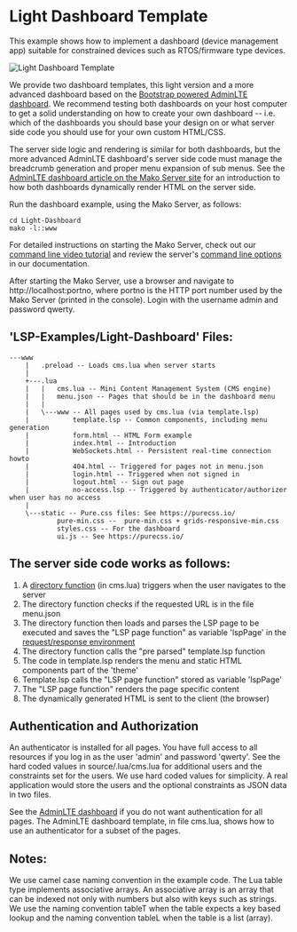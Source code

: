 # Light Dashboard Template

This example shows how to implement a dashboard (device management
app) suitable for constrained devices such as RTOS/firmware type
devices.

![Light Dashboard Template](https://makoserver.net/blogmedia/dashboard/Light-Dashboard.gif)

We provide two dashboard templates, this light version and a more
advanced dashboard based on the
[Bootstrap powered AdminLTE dashboard](../Dashboard). We recommend
testing both dashboards on your host computer to get a solid
understanding on how to create your own dashboard -- i.e. which of the dashboards you should base your design on or what server side code
you should use for your own custom HTML/CSS.

The server side logic and rendering is similar for both dashboards,
but the more advanced AdminLTE dashboard's server side code
must manage the breadcrumb generation and proper menu expansion of sub
menus. See the
[AdminLTE dashboard article on the Mako Server site](https://makoserver.net/articles/How-to-Build-an-Interactive-Dashboard-App)
for an introduction to how both dashboards dynamically render
HTML on the server side.

Run the dashboard example, using the Mako Server, as follows:

```
cd Light-Dashboard
mako -l::www
```
For detailed instructions on starting the Mako Server, check out our [command line video tutorial](https://youtu.be/vwQ52ZC5RRg) and review the server's [command line options](https://realtimelogic.com/ba/doc/?url=Mako.html#loadapp) in our documentation.

After starting the Mako Server, use a browser and navigate to
http://localhost:portno, where portno is the HTTP port number used by
the Mako Server (printed in the console). Login with the username
admin and password qwerty.


## 'LSP-Examples/Light-Dashboard' Files:

```
---www
    |   .preload -- Loads cms.lua when server starts
    |
    +---.lua
    |   |   cms.lua -- Mini Content Management System (CMS engine)
    |   |   menu.json -- Pages that should be in the dashboard menu
    |   |
    |   \---www -- All pages used by cms.lua (via template.lsp)
    |           template.lsp -- Common components, including menu generation
    |           form.html -- HTML Form example
    |           index.html -- Introduction
    |           WebSockets.html -- Persistent real-time connection howto
    |           404.html -- Triggered for pages not in menu.json
    |           login.html -- Triggered when not signed in
    |           logout.html -- Sign out page
    |           no-access.lsp -- Triggered by authenticator/authorizer when user has no access
    |
    \---static -- Pure.css files: See https://purecss.io/
            pure-min.css --  pure-min.css + grids-responsive-min.css
            styles.css -- For the dashboard
            ui.js -- See https://purecss.io/
```


## The server side code works as follows:

1. A [directory function](https://realtimelogic.com/ba/doc/?url=GettingStarted.html#directory) (in cms.lua) triggers when the user navigates to the server
2. The directory function checks if the requested URL is in the file menu.json
3. The directory function then loads and parses the LSP page to be executed and saves the "LSP page function" as variable 'lspPage' in the [request/response environment](https://realtimelogic.com/ba/doc/?url=lua.html#CMDE)
4. The directory function calls the "pre parsed" template.lsp function
5. The code in template.lsp renders the menu and static HTML components part of the 'theme'
6. Template.lsp calls the "LSP page function" stored as variable 'lspPage'
7. The "LSP page function" renders the page specific content
8. The dynamically generated HTML is sent to the client (the browser)


## Authentication and Authorization

An authenticator is installed for all pages. You have full access to
all resources if you log in as the user 'admin' and password
'qwerty'. See the hard coded values in source/.lua/cms.lua for
additional users and the constraints set for the users. We use hard
coded values for simplicity. A real application would store the users
and the optional constraints as JSON data in two files.

See the [AdminLTE dashboard](../Dashboard) if you do not want
authentication for all pages. The AdminLTE dashboard template, in file
cms.lua, shows how to use an authenticator for a subset of the pages.

## Notes:

We use camel case naming convention in the example code. The Lua table
type implements associative arrays. An associative array is an array
that can be indexed not only with numbers but also with keys such as
strings. We use the naming convention tableT when the table expects a
key based lookup and the naming convention tableL when the table is a
list (array).
